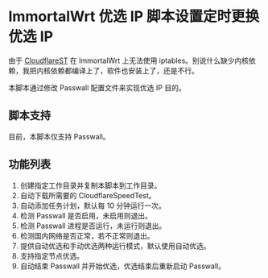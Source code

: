 # ImmortalWrt 优选 IP 脚本设置定时更换优选 IP

由于 [CloudflareST](https://github.com/Lbingyi/CloudflareST) 在 ImmortalWrt 上无法使用 iptables。别说什么缺少内核依赖，我把内核依赖都编译上了，软件也安装上了，还是不行。

本脚本通过修改 Passwall 配置文件来实现优选 IP 目的。

## 脚本支持

目前，本脚本仅支持 Passwall。

## 功能列表

1. 创建指定工作目录并复制本脚本到工作目录。
2. 自动下载所需要的 CloudflareSpeedTest。
3. 自动添加任务计划，默认每 10 分钟运行一次。
4. 检测 Passwall 是否启用，未启用则退出。
5. 检测 Passwall 进程是否运行，未运行则退出。
6. 检测国内网络是否正常，若不正常则退出。
7. 提供自动优选和手动优选两种运行模式，默认使用自动优选。
8. 支持指定节点优选。
9. 自动结束 Passwall 并开始优选，优选结束后重新启动 Passwall。

